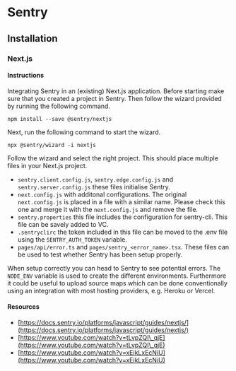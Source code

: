 # Sentry

## Installation

### Next.js

#### Instructions

Integrating Sentry in an (existing) Next.js application. Before starting make sure that you created a project in Sentry. Then follow the wizard provided by running the following command.

```
npm install --save @sentry/nextjs
```

Next, run the following command to start the wizard.

```
npx @sentry/wizard -i nextjs
```

Follow the wizard and select the right project. This should place multiple files in your Next.js project.&#x20;

* `sentry.client.config.js`, `sentry.edge.config.js` and `sentry.server.config.js` these files initialise Sentry.
* `next.config.js` with additonal configurations. The original `next.config.js` is placed in a file with a similar name. Please check this one and merge it with the `next.config.js` and remove the file.
* `sentry.properties` this file includes the configuration for sentry-cli. This file can be savely added to VC.
* `.sentryclirc` the token included in this file can be moved to the .env file using the `SENTRY_AUTH_TOKEN` variable.
* `pages/api/error.ts` and `pages/sentry_<error_name>.tsx`. These files can be used to test whether Sentry has been setup properly.

When setup correctly you can head to Sentry to see potential errors. The `NODE_ENV` variable is used to create the different environments. Furthermore it could be useful to upload source maps which can be done conventionally using an integration with most hosting providers, e.g. Heroku or Vercel.&#x20;

#### Resources

* [https://docs.sentry.io/platforms/javascript/guides/nextjs/](https://docs.sentry.io/platforms/javascript/guides/nextjs/)
* [https://www.youtube.com/watch?v=tLvpZQI\_qjE](https://www.youtube.com/watch?v=tLvpZQI\_qjE)
* [https://www.youtube.com/watch?v=xEikLxEcNiU](https://www.youtube.com/watch?v=xEikLxEcNiU)
